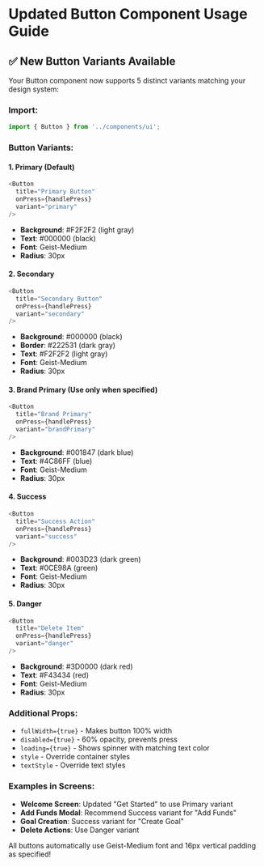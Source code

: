 # Updated Button Component Usage Guide

## ✅ New Button Variants Available

Your Button component now supports 5 distinct variants matching your design system:

### Import:
```typescript
import { Button } from '../components/ui';
```

### Button Variants:

#### 1. **Primary** (Default)
```typescript
<Button 
  title="Primary Button" 
  onPress={handlePress}
  variant="primary"
/>
```
- **Background**: #F2F2F2 (light gray)
- **Text**: #000000 (black)
- **Font**: Geist-Medium
- **Radius**: 30px

#### 2. **Secondary**
```typescript
<Button 
  title="Secondary Button" 
  onPress={handlePress}
  variant="secondary"
/>
```
- **Background**: #000000 (black)
- **Border**: #222531 (dark gray)
- **Text**: #F2F2F2 (light gray)
- **Font**: Geist-Medium
- **Radius**: 30px

#### 3. **Brand Primary** (Use only when specified)
```typescript
<Button 
  title="Brand Primary" 
  onPress={handlePress}
  variant="brandPrimary"
/>
```
- **Background**: #001847 (dark blue)
- **Text**: #4C86FF (blue)
- **Font**: Geist-Medium
- **Radius**: 30px

#### 4. **Success**
```typescript
<Button 
  title="Success Action" 
  onPress={handlePress}
  variant="success"
/>
```
- **Background**: #003D23 (dark green)
- **Text**: #0CE98A (green)
- **Font**: Geist-Medium
- **Radius**: 30px

#### 5. **Danger**
```typescript
<Button 
  title="Delete Item" 
  onPress={handlePress}
  variant="danger"
/>
```
- **Background**: #3D0000 (dark red)
- **Text**: #F43434 (red)
- **Font**: Geist-Medium
- **Radius**: 30px

### Additional Props:
- `fullWidth={true}` - Makes button 100% width
- `disabled={true}` - 60% opacity, prevents press
- `loading={true}` - Shows spinner with matching text color
- `style` - Override container styles
- `textStyle` - Override text styles

### Examples in Screens:
- **Welcome Screen**: Updated "Get Started" to use Primary variant
- **Add Funds Modal**: Recommend Success variant for "Add Funds"
- **Goal Creation**: Success variant for "Create Goal"
- **Delete Actions**: Use Danger variant

All buttons automatically use Geist-Medium font and 16px vertical padding as specified!
